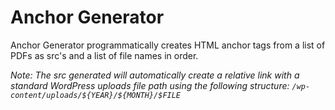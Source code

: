 # Anchor Generator
Anchor Generator programmatically creates HTML anchor tags from a list of PDFs as src's and a list of file names in order.

*Note: The src generated will automatically create a relative link with a standard WordPress uploads file path using the following structure: `/wp-content/uploads/${YEAR}/${MONTH}/$FILE`*